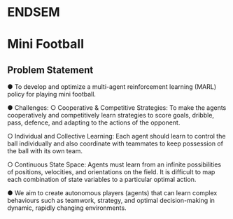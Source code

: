 # ENDSEM

# Mini Football

## Problem Statement

● To develop and optimize a multi-agent reinforcement learning (MARL) policy for playing mini football.

● Challenges:
    ○ Cooperative & Competitive Strategies: To make the agents cooperatively and competitively learn strategies to score goals, dribble, pass, defence, and adapting to the actions of the opponent.

○ Individual and Collective Learning: Each agent should learn to control the ball individually and also coordinate with teammates to keep possession of the ball with its own team.

○ Continuous State Space: Agents must learn from an infinite possibilities of positions, velocities, and orientations on the field. It is difficult to map each combination of state variables to a particular optimal action.

● We aim to create autonomous players (agents) that can learn complex behaviours such as teamwork, strategy, and optimal decision-making in dynamic, rapidly changing environments.
